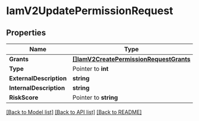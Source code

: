 # IamV2UpdatePermissionRequest

## Properties

Name | Type | Description | Notes
------------ | ------------- | ------------- | -------------
**Grants** | [**[]IamV2CreatePermissionRequestGrants**](IamV2CreatePermissionRequestGrants.md) |  |[optional] 
**Type** | Pointer to **int** |  |
**ExternalDescription** | **string** |  |[optional] 
**InternalDescription** | **string** |  |[optional] 
**RiskScore** | Pointer to **string** |  |

[[Back to Model list]](../README.md#documentation-for-models) [[Back to API list]](../README.md#documentation-for-api-endpoints) [[Back to README]](../README.md)


